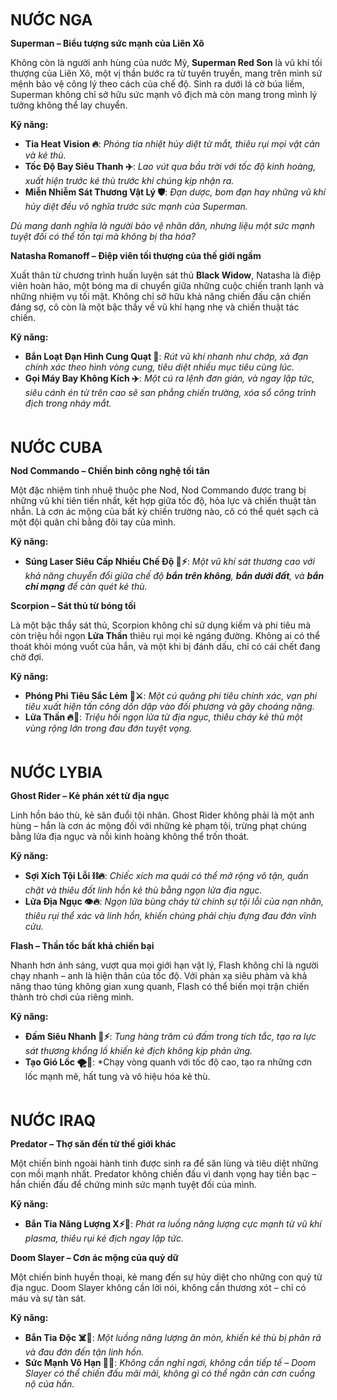 <span style="font-size: 24px; font-weight: bold;">NƯỚC NGA</span>

**Superman – Biểu tượng sức mạnh của Liên Xô**

Không còn là người anh hùng của nước Mỹ, **Superman Red Son** là vũ khí tối thượng của Liên Xô, một vị thần bước ra từ tuyên truyền, mang trên mình sứ mệnh bảo vệ công lý theo cách của chế độ. Sinh ra dưới lá cờ búa liềm, Superman không chỉ sở hữu sức mạnh vô địch mà còn mang trong mình lý tưởng không thể lay chuyển.

**Kỹ năng:**

- **Tia Heat Vision 🔥**: *Phóng tia nhiệt hủy diệt từ mắt, thiêu rụi mọi vật cản và kẻ thù.*
- **Tốc Độ Bay Siêu Thanh ✈️**: *Lao vút qua bầu trời với tốc độ kinh hoàng, xuất hiện trước kẻ thù trước khi chúng kịp nhận ra.*
- **Miễn Nhiễm Sát Thương Vật Lý 🛡️**: *Đạn dược, bom đạn hay những vũ khí hủy diệt đều vô nghĩa trước sức mạnh của Superman.*

*Dù mang danh nghĩa là người bảo vệ nhân dân, nhưng liệu một sức mạnh tuyệt đối có thể tồn tại mà không bị tha hóa?*

**Natasha Romanoff – Điệp viên tối thượng của thế giới ngầm**

Xuất thân từ chương trình huấn luyện sát thủ **Black Widow**, Natasha là điệp viên hoàn hảo, một bóng ma di chuyển giữa những cuộc chiến tranh lạnh và những nhiệm vụ tối mật. Không chỉ sở hữu khả năng chiến đấu cận chiến đáng sợ, cô còn là một bậc thầy về vũ khí hạng nhẹ và chiến thuật tác chiến.

**Kỹ năng:**

- **Bắn Loạt Đạn Hình Cung Quạt 🔫**: *Rút vũ khí nhanh như chớp, xả đạn chính xác theo hình vòng cung, tiêu diệt nhiều mục tiêu cùng lúc.*
- **Gọi Máy Bay Không Kích ✈️**: *Một cú ra lệnh đơn giản, và ngay lập tức, siêu cánh én từ trên cao sẽ san phẳng chiến trường, xóa sổ công trình địch trong nháy mắt.*
<br><br><br>  <!-- Thêm khoảng trống -->

<span style="font-size: 24px; font-weight: bold;">NƯỚC CUBA</span>

**Nod Commando – Chiến binh công nghệ tối tân**

Một đặc nhiệm tinh nhuệ thuộc phe Nod, Nod Commando được trang bị những vũ khí tiên tiến nhất, kết hợp giữa tốc độ, hỏa lực và chiến thuật tàn nhẫn. Là cơn ác mộng của bất kỳ chiến trường nào, cô có thể quét sạch cả một đội quân chỉ bằng đôi tay của mình.

**Kỹ năng:**

- **Súng Laser Siêu Cấp Nhiều Chế Độ 🔫⚡**: *Một vũ khí sát thương cao với khả năng chuyển đổi giữa chế độ **bắn trên không**, **bắn dưới đất**, và **bắn chí mạng** để càn quét kẻ thù.*

**Scorpion – Sát thủ từ bóng tối**

Là một bậc thầy sát thủ, Scorpion không chỉ sử dụng kiếm và phi tiêu mà còn triệu hồi ngọn **Lửa Thần** thiêu rụi mọi kẻ ngáng đường. Không ai có thể thoát khỏi móng vuốt của hắn, và một khi bị đánh dấu, chỉ có cái chết đang chờ đợi.

**Kỹ năng:**

- **Phóng Phi Tiêu Sắc Lẻm 🏹⚔️**: *Một cú quăng phi tiêu chính xác, vạn phi tiêu xuất hiện tấn công dồn dập vào đối phương và gây choáng nặng.*
- **Lửa Thần 🔥👹**: *Triệu hồi ngọn lửa từ địa ngục, thiêu cháy kẻ thù một vùng rộng lớn trong đau đớn tuyệt vọng.*
<br><br><br>  <!-- Thêm khoảng trống -->

<span style="font-size: 24px; font-weight: bold;">NƯỚC LYBIA</span>

**Ghost Rider – Kẻ phán xét từ địa ngục**

Linh hồn báo thù, kẻ săn đuổi tội nhân. Ghost Rider không phải là một anh hùng – hắn là cơn ác mộng đối với những kẻ phạm tội, trừng phạt chúng bằng lửa địa ngục và nỗi kinh hoàng không thể trốn thoát.

**Kỹ năng:**

- **Sợi Xích Tội Lỗi ⛓️🔥**: *Chiếc xích ma quái có thể mở rộng vô tận, quấn chặt và thiêu đốt linh hồn kẻ thù bằng ngọn lửa địa ngục.*
- **Lửa Địa Ngục 👁️🔥**: *Ngọn lửa bùng cháy từ chính sự tội lỗi của nạn nhân, thiêu rụi thể xác và linh hồn, khiến chúng phải chịu đựng đau đớn vĩnh cửu.*

**Flash – Thần tốc bất khả chiến bại**

Nhanh hơn ánh sáng, vượt qua mọi giới hạn vật lý, Flash không chỉ là người chạy nhanh – anh là hiện thân của tốc độ. Với phản xạ siêu phàm và khả năng thao túng không gian xung quanh, Flash có thể biến mọi trận chiến thành trò chơi của riêng mình.

**Kỹ năng:**

- **Đấm Siêu Nhanh 👊⚡**: *Tung hàng trăm cú đấm trong tích tắc, tạo ra lực sát thương khổng lồ khiến kẻ địch không kịp phản ứng.*
- **Tạo Gió Lốc 🌪️💨**: *Chạy vòng quanh với tốc độ cao, tạo ra những cơn lốc mạnh mẽ, hất tung và vô hiệu hóa kẻ thù.
<br><br><br>  <!-- Thêm khoảng trống -->

<span style="font-size: 24px; font-weight: bold;">NƯỚC IRAQ</span>

**Predator – Thợ săn đến từ thế giới khác**

Một chiến binh ngoài hành tinh được sinh ra để săn lùng và tiêu diệt những con mồi mạnh nhất. Predator không chiến đấu vì danh vọng hay tiền bạc – hắn chiến đấu để chứng minh sức mạnh tuyệt đối của mình.

**Kỹ năng:**

- **Bắn Tia Năng Lượng X⚡🔫**: *Phát ra luồng năng lượng cực mạnh từ vũ khí plasma, thiêu rụi kẻ địch ngay lập tức.*

**Doom Slayer – Cơn ác mộng của quỷ dữ**

Một chiến binh huyền thoại, kẻ mang đến sự hủy diệt cho những con quỷ từ địa ngục. Doom Slayer không cần lời nói, không cần thương xót – chỉ có máu và sự tàn sát.

**Kỹ năng:**

- **Bắn Tia Độc ☠️🔫**: *Một luồng năng lượng ăn mòn, khiến kẻ thù bị phân rã và đau đớn đến tận linh hồn.*
- **Sức Mạnh Vô Hạn 💪🔥**: *Không cần nghỉ ngơi, không cần tiếp tế – Doom Slayer có thể chiến đấu mãi mãi, không gì có thể ngăn cản cơn cuồng nộ của hắn.*
